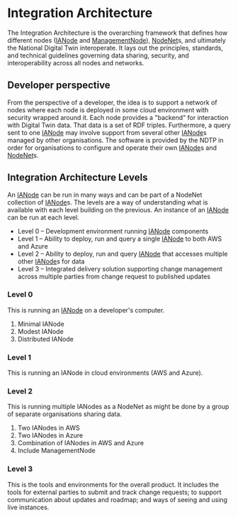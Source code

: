 # Integration Architecture
The Integration Architecture is the overarching framework that defines how different nodes ([IANode](IANode/IANode.md) and [ManagementNode](ManagementNode.md)), [NodeNet](NodeNet.md)s, and ultimately the National Digital Twin interoperate. It lays out the principles, standards, and technical guidelines governing data sharing, security, and interoperability across all nodes and networks.

## Developer perspective
From the perspective of a developer, the idea is to support a network of nodes where each node is deployed in some cloud environment with security wrapped around it. Each node provides a "backend" for interaction with Digital Twin data. That data is a set of RDF triples. Furthermore, a query sent to one [IANode](IANode/IANode.md) may involve support from several other [IANode](IANode/IANode.md)s managed by other organisations. The software is provided by the NDTP in order for organisations to configure and operate their own [IANode](IANode/IANode.md)s and [NodeNet](NodeNet.md)s.

## Integration Architecture Levels
An [IANode](IANode/IANode.md) can be run in many ways and can be part of a NodeNet collection of [IANode](IANode/IANode.md)s. The levels are a way of understanding what is available with each level building on the previous. An instance of an [IANode](IANode/IANode.md) can be run at each level.

* Level 0 – Development environment running [IANode](IANode/IANode.md) components
* Level 1 – Ability to deploy, run and query a single [IANode](IANode/IANode.md) to both AWS and Azure
* Level 2 – Ability to deploy, run and query [IANode](IANode/IANode.md) that accesses multiple other [IANode](IANode/IANode.md)s for data
* Level 3 – Integrated delivery solution supporting change management across multiple parties from change request to published updates

### Level 0
This is running an [IANode](IANode/IANode.md) on a developer's computer.
1. Minimal IANode 
1. Modest IANode
1. Distributed IANode

### Level 1
This is running an IANode in cloud environments (AWS and Azure).

### Level 2
This is running multiple IANodes as a NodeNet as might be done by a group of separate organisations sharing data.
1. Two IANodes in AWS
1. Two IANodes in Azure
1. Combination of IANodes in AWS and Azure
1. Include ManagementNode

### Level 3
This is the tools and environments for the overall product. It includes the tools for external parties to submit and track change requests; to support communication about updates and roadmap; and ways of seeing and using live instances.
